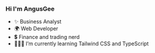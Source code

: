### Hi I'm AngusGee

- ✨ Business Analyst
- 🌍 Web Developer
- 💲  Finance and trading nerd
- 👨🏻‍🎓 I’m currently learning Tailwind CSS and TypeScript

